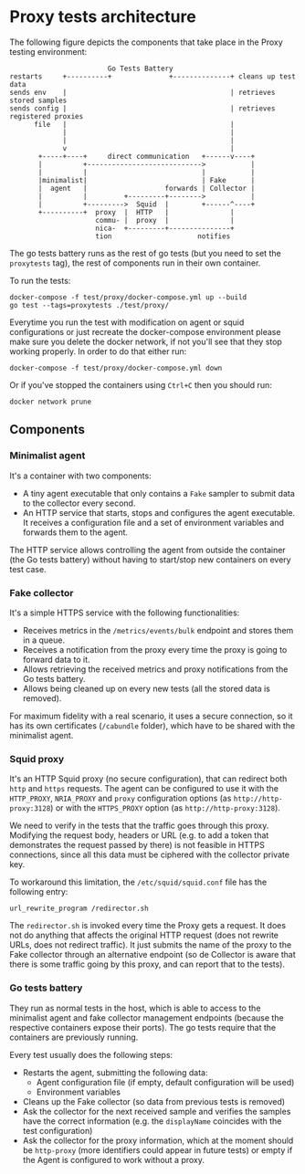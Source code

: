 # Proxy tests architecture

The following figure depicts the components that take place in the Proxy testing
environment: 

```
                        Go Tests Battery
restarts     +----------+              +--------------+ cleans up test data
sends env    |                                        | retrieves stored samples
sends config |                                        | retrieves registered proxies
      file   |                                        |
             |                                        |
             |                                        |
             v                                        |
       +-----+----+     direct communication   +------v----+
       |          +---------------------------->           |
       |          |                            |           |
       |minimalist|                            | Fake      |
       |  agent   |                   forwards | Collector |
       |          |         +---------+-------->           |
       |          +--------->  Squid  |        +------^----+
       +----------+  proxy  |  HTTP   |               |
                     commu- |  proxy  |               |
                     nica-  +---------+---------------+
                     tion                     notifies
```

The go tests battery runs as the rest of go tests (but you need to set the `proxytests`
tag), the rest of components run in their own container.

To run the tests:

```
docker-compose -f test/proxy/docker-compose.yml up --build
go test --tags=proxytests ./test/proxy/
```

Everytime you run the test with modification on agent or squid configurations or just recreate the docker-compose environment please make sure you delete the docker network, if not you'll see that they stop working properly.
In order to do that either run:

```
docker-compose -f test/proxy/docker-compose.yml down
```
Or if you've stopped the containers using `Ctrl+C` then you should run:
```
docker network prune
```

## Components

### Minimalist agent

It's a container with two components:

* A tiny agent executable that only contains a `Fake` sampler to submit data to the
  collector every second.
* An HTTP service that starts, stops and configures the agent executable. It receives
  a configuration file and a set of environment variables and forwards them to the
  agent.

The HTTP service allows controlling the agent from outside the container (the Go tests
battery) without having to start/stop new containers on every test case.

### Fake collector

It's a simple HTTPS service with the following functionalities:

* Receives metrics in the `/metrics/events/bulk` endpoint and stores them in a queue.
* Receives a notification from the proxy every time the proxy is going to forward
  data to it.
* Allows retrieving the received metrics and proxy notifications from the Go tests
  battery.
* Allows being cleaned up on every new tests (all the stored data is removed).

For maximum fidelity with a real scenario, it uses a secure connection, so it has
its own certificates (`/cabundle` folder), which have to be shared with the 
minimalist agent.

### Squid proxy

It's an HTTP Squid proxy (no secure configuration), that can redirect both `http`
and `https` requests. The agent can be configured to use it with the `HTTP_PROXY`,
`NRIA_PROXY` and `proxy` configuration options (as `http://http-proxy:3128`) or
with the `HTTPS_PROXY` option (as `http://http-proxy:3128`).

We need to verify in the tests that the traffic goes through this proxy. Modifying
the request body, headers or URL (e.g. to add a token that demonstrates the request
passed by there) is not feasible in HTTPS connections, since all this data must be
ciphered with the collector private key.

To workaround this limitation, the `/etc/squid/squid.conf` file has the following
entry:

```
url_rewrite_program /redirector.sh
```

The `redirector.sh` is invoked every time the Proxy gets a request. It does not
do anything that affects the original HTTP request (does not rewrite URLs, does
not redirect traffic). It just submits the name of the proxy to the Fake collector
through an alternative endpoint (so de Collector is aware that there is some
traffic going by this proxy, and can report that to the tests).

### Go tests battery

They run as normal tests in the host, which is able to access to the minimalist
agent and fake collector management endpoints (because the respective containers
expose their ports). The go tests require that the containers are previously running.

Every test usually does the following steps:

* Restarts the agent, submitting the following data:
    - Agent configuration file (if empty, default configuration will be used)
    - Environment variables
* Cleans up the Fake collector (so data from previous tests is removed)
* Ask the collector for the next received sample and verifies the samples
  have the correct information (e.g. the `displayName` coincides with the
  test configuration)
* Ask the collector for the proxy information, which at the moment should be
  `http-proxy` (more identifiers could appear in future tests) or empty if the
  Agent is configured to work without a proxy.
